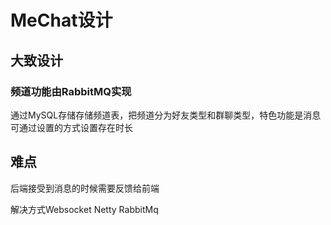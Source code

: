 # MeChat设计

## 大致设计

### 频道功能由RabbitMQ实现

通过MySQL存储存储频道表，把频道分为好友类型和群聊类型，特色功能是消息可通过设置的方式设置存在时长

## 难点

后端接受到消息的时候需要反馈给前端

解决方式Websocket Netty RabbitMq